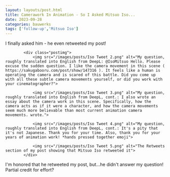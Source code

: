 ```yaml
---
layout: layouts/post.html
title: Camerawork In Animation - So I Asked Mitsuo Iso...
date: 2023-09-28
categories: bauwerks
tags: ['follow-up','Mitsuo Iso']
---
```




I finally asked him - he even retweeted my post!
			
			<div class="postimg">
				<img src="/images/posts/Iso Tweet 2.png" alt="My question, roughly translated into English from DeepL: @IsoMitsuo Hello. Please excuse the sudden question. I like the camera movement in this scene ( https://sakugabooru.com/post/show/147316 ). It feels like a human is operating the camera and is scared of this battle. Did you come up with all these subtle camera movements yourself, or did you work with your cinematographer?">
				
				<img src="/images/posts/Iso Tweet 3.png" alt="My question, roughly translated into English from DeepL, cont.: I also wrote an essay about the camera work in this scene. Specifically, how the camera acts as if it were a character, and how the camera movements seem much more believable than most current animation camera movements. wrote.">
				
				<img src="/images/posts/Iso Tweet 4.png" alt="My question, roughly translated into English from DeepL, cont.: It's a pity that it's not Japanese. Thank you for your time. Also, thank you for your years of animation work! *hands pressed together emoji">
				
				<img src="/images/posts/Iso Tweet 5.png" alt="The Retweets section of my post showing that Mitsuo Iso retweeted it">
			</div>
			
I'm honored that he retweeted my post, but...he didn't answer my question! Partial credit for effort?